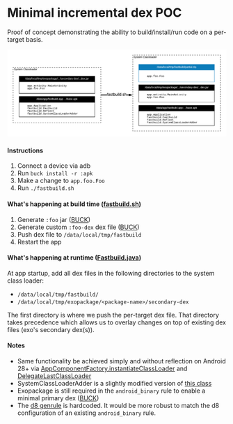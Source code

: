 # Minimal incremental dex POC

Proof of concept demonstrating the ability to build/install/run code on a per-target basis.

![](https://github.com/Leland-Takamine/fastbuild-poc/blob/master/fastbuild.png?raw=true)

#### Instructions

1. Connect a device via adb
2. Run `buck install -r :apk`
3. Make a change to `app.foo.Foo`
4. Run `./fastbuild.sh`

#### What's happening at build time ([fastbuild.sh](https://github.com/Leland-Takamine/fastbuild-poc/blob/cf5914bdd3bf109639c31208f8fe9f607c26352d/fastbuild.sh))

1. Generate `:foo` jar ([BUCK](https://github.com/Leland-Takamine/fastbuild-poc/blob/cf5914bdd3bf109639c31208f8fe9f607c26352d/BUCK#L49-L52))
2. Generate custom `:foo-dex` dex file ([BUCK](https://github.com/Leland-Takamine/fastbuild-poc/blob/cf5914bdd3bf109639c31208f8fe9f607c26352d/BUCK#L20-L24))
3. Push dex file to `/data/local/tmp/fastbuild`
4. Restart the app

#### What's happening at runtime ([Fastbuild.java](https://github.com/Leland-Takamine/fastbuild-poc/blob/cf5914bdd3bf109639c31208f8fe9f607c26352d/src/fastbuild/Fastbuild.java))

At app startup, add all dex files in the following directories to the system class loader:
* `/data/local/tmp/fastbuild/`
* `/data/local/tmp/exopackage/<package-name>/secondary-dex`

The first directory is where we push the per-target dex file. That directory takes precedence which allows us to overlay changes on top of existing dex files (exo's secondary dex(s)).

#### Notes

* Same functionality be achieved simply and without reflection on Android 28+ via [AppComponentFactory.instantiateClassLoader](https://developer.android.com/reference/android/app/AppComponentFactory.html#instantiateClassLoader(java.lang.ClassLoader,%20android.content.pm.ApplicationInfo)) and [DelegateLastClassLoader](https://developer.android.com/reference/dalvik/system/DelegateLastClassLoader)
* SystemClassLoaderAdder is a slightly modified version of [this class](https://github.com/facebook/buck/blob/master/android/com/facebook/buck/android/support/exopackage/SystemClassLoaderAdder.java)
* Exopackage is still required in the `android_binary` rule to enable a minimal primary dex ([BUCK](https://github.com/Leland-Takamine/fastbuild-poc/blob/cf5914bdd3bf109639c31208f8fe9f607c26352d/BUCK#L11-L16))
* The [d8 genrule](https://github.com/Leland-Takamine/fastbuild-poc/blob/cf5914bdd3bf109639c31208f8fe9f607c26352d/BUCK#L20-L24) is hardcoded. It would be more robust to match the d8 configuration of an existing `android_binary` rule.
